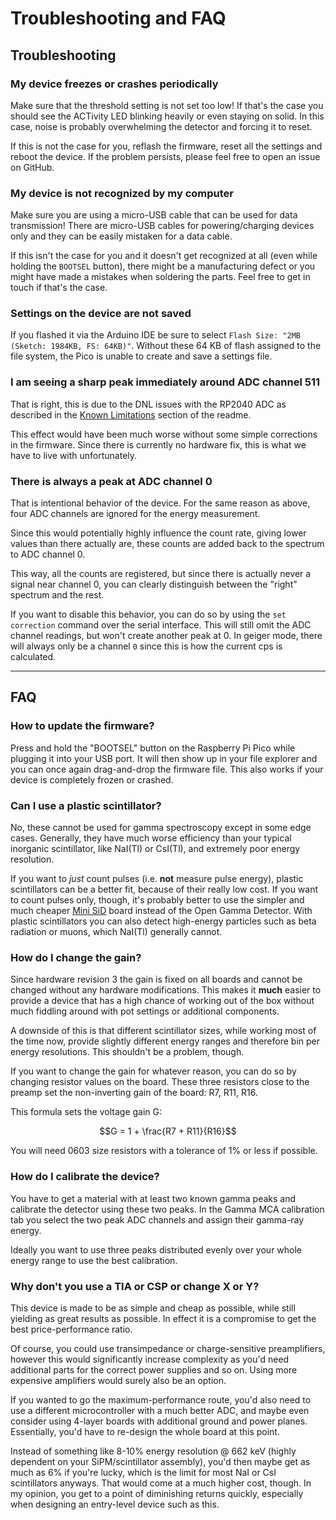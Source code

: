 # Troubleshooting and FAQ

## Troubleshooting

### My device freezes or crashes periodically

Make sure that the threshold setting is not set too low! If that's the case you should see the ACTivity LED blinking heavily or even staying on solid. In this case, noise is probably overwhelming the detector and forcing it to reset.

If this is not the case for you, reflash the firmware, reset all the settings and reboot the device. If the problem persists, please feel free to open an issue on GitHub.

### My device is not recognized by my computer

Make sure you are using a micro-USB cable that can be used for data transmission! There are micro-USB cables for powering/charging devices only and they can be easily mistaken for a data cable.

If this isn't the case for you and it doesn't get recognized at all (even while holding the `BOOTSEL` button), there might be a manufacturing defect or you might have made a mistakes when soldering the parts. Feel free to get in touch if that's the case.

### Settings on the device are not saved

If you flashed it via the Arduino IDE be sure to select `Flash Size: "2MB (Sketch: 1984KB, FS: 64KB)"`. Without these 64 KB of flash assigned to the file system, the Pico is unable to create and save a settings file.

### I am seeing a sharp peak immediately around ADC channel 511

That is right, this is due to the DNL issues with the RP2040 ADC as described in the [Known Limitations](README.md#known-limitations) section of the readme.

This effect would have been much worse without some simple corrections in the firmware. Since there is currently no hardware fix, this is what we have to live with unfortunately.

### There is always a peak at ADC channel 0

That is intentional behavior of the device. For the same reason as above, four ADC channels are ignored for the energy measurement.

Since this would potentially highly influence the count rate, giving lower values than there actually are, these counts are added back to the spectrum to ADC channel 0.

This way, all the counts are registered, but since there is actually never a signal near channel 0, you can clearly distinguish between the "right" spectrum and the rest.

If you want to disable this behavior, you can do so by using the  `set correction` command over the serial interface. This will still omit the ADC channel readings, but won't create another peak at 0. In geiger mode, there will always only be a channel `0` since this is how the current cps is calculated.

---

## FAQ

### How to update the firmware?

Press and hold the "BOOTSEL" button on the Raspberry Pi Pico while plugging it into your USB port. It will then show up in your file explorer and you can once again drag-and-drop the firmware file. This also works if your device is completely frozen or crashed.

### Can I use a plastic scintillator?

No, these cannot be used for gamma spectroscopy except in some edge cases. Generally, they have much worse efficiency than your typical inorganic scintillator, like NaI(Tl) or CsI(Tl), and extremely poor energy resolution.

If you want to *just* count pulses (i.e. **not** measure pulse energy), plastic scintillators can be a better fit, because of their really low cost. If you want to count pulses only, though, it's probably better to use the simpler and much cheaper [Mini SiD](https://github.com/OpenGammaProject/Mini-SiD) board instead of the Open Gamma Detector. With plastic scintillators you can also detect high-energy particles such as beta radiation or muons, which NaI(Tl) generally cannot.

### How do I change the gain?

Since hardware revision 3 the gain is fixed on all boards and cannot be changed without any hardware modifications. This makes it **much** easier to provide a device that has a high chance of working out of the box without much fiddling around with pot settings or additional components.

A downside of this is that different scintillator sizes, while working most of the time now, provide slightly different energy ranges and therefore bin per energy resolutions. This shouldn't be a problem, though.

If you want to change the gain for whatever reason, you can do so by changing resistor values on the board. These three resistors close to the preamp set the non-inverting gain of the board: R7, R11, R16.

This formula sets the voltage gain G:

$$G = 1 + \frac{R7 + R11}{R16}$$

You will need 0603 size resistors with a tolerance of 1% or less if possible.

### How do I calibrate the device?

You have to get a material with at least two known gamma peaks and calibrate the detector using these two peaks. In the Gamma MCA calibration tab you select the two peak ADC channels and assign their gamma-ray energy.

Ideally you want to use three peaks distributed evenly over your whole energy range to use the best calibration.

### Why don't you use a TIA or CSP or change X or Y?

This device is made to be as simple and cheap as possible, while still yielding as great results as possible. In effect it is a compromise to get the best price-performance ratio.

Of course, you could use transimpedance or charge-sensitive preamplifiers, however this would significantly increase complexity as you'd need additional parts for the correct power supplies and so on. Using more expensive amplifiers would surely also be an option.

If you wanted to go the maximum-performance route, you'd also need to use a different microcontroller with a much better ADC, and maybe even consider using 4-layer boards with additional ground and power planes. Essentially, you'd have to re-design the whole board at this point.

Instead of something like 8-10% energy resolution @ 662 keV (highly dependent on your SiPM/scintillator assembly), you'd then maybe get as much as 6% if you're lucky, which is the limit for most NaI or CsI scintillators anyways. That would come at a much higher cost, though. In my opinion, you get to a point of diminishing returns quickly, especially when designing an entry-level device such as this.
